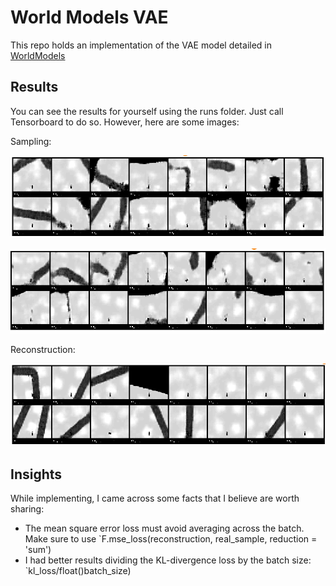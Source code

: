 # World Models VAE 


This repo holds an implementation of the VAE model detailed in [WorldModels](https://github.com/worldmodels.gituhub.io)

## Results
You can see the results for yourself using the runs folder. Just call Tensorboard to do so. 
However, here are some images: 

Sampling:

![Sampling 2500](imgs/recon25.png)

![Sampling 4900](imgs/recon_49.png)


Reconstruction: 

![Recon 5000](imgs/recon5.png)

## Insights 

While implementing, I came across some facts that I believe are worth sharing: 

* The mean square error loss must avoid averaging across the batch. Make sure to use `F.mse_loss(reconstruction, real_sample, reduction = 'sum')
* I had better results dividing the KL-divergence loss by the batch size: `kl_loss/float()batch_size)

 
